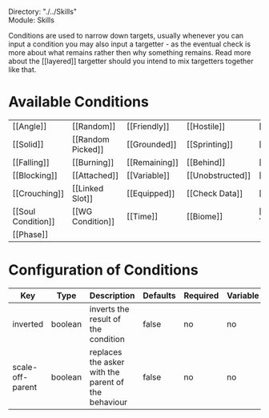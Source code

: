 Directory: "./../Skills"  
Module: Skills

Conditions are used to narrow down targets, usually whenever you can input a condition you may also input a targetter - as the eventual check is more about what remains rather then why something remains. Read more about the [[layered]] targetter should you intend to mix targetters together like that.

# Available Conditions

| | | | | |
|-|-|-|-|-|
| [[Angle]] | [[Random]] | [[Friendly]] | [[Hostile]] | [[Material]] |
| [[Solid]] | [[Random Picked]] | [[Grounded]] | [[Sprinting]] | [[Submerged]] |
| [[Falling]] | [[Burning]] | [[Remaining]] | [[Behind]] | [[Check Flag]] |
| [[Blocking]] | [[Attached]] | [[Variable]] | [[Unobstructed]] | [[Has Potion]] |
| [[Crouching]] | [[Linked Slot]] | [[Equipped]] | [[Check Data]] | [[Entity Type]] |
| [[Soul Condition]] | [[WG Condition]] | [[Time]] | [[Biome]] | [[RPGCore Type]] |
| [[Phase]] | | | | |

# Configuration of Conditions

| Key | Type | Description | Defaults | Required | Variable |
|-|-|-|-|-|-|
| inverted | boolean | inverts the result of the condition | false | no | no |
| scale-off-parent | boolean | replaces the asker with the parent of the behaviour | false | no | no |